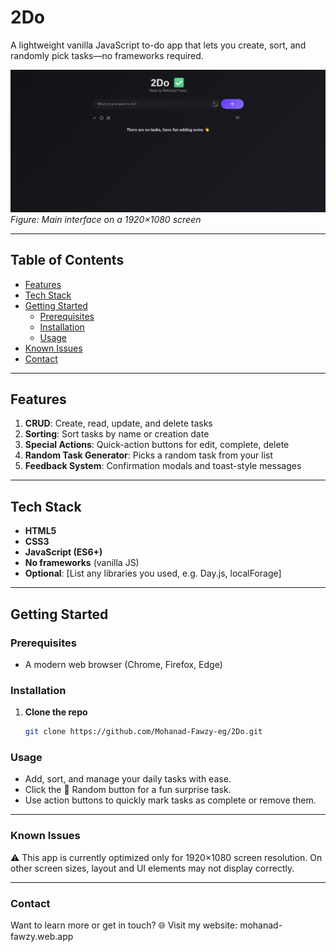 # 2Do

A lightweight vanilla JavaScript to-do app that lets you create, sort, and randomly pick tasks—no frameworks required.

![App Screenshot](./Screenshot%202025-07-31%20162758.png)  
_Figure: Main interface on a 1920×1080 screen_

---

## Table of Contents

- [Features](#features)
- [Tech Stack](#tech-stack)
- [Getting Started](#getting-started)
  - [Prerequisites](#prerequisites)
  - [Installation](#installation)
  - [Usage](#usage)
- [Known Issues](#known-issues)
- [Contact](#contact)

---

## Features

1. **CRUD**: Create, read, update, and delete tasks
2. **Sorting**: Sort tasks by name or creation date
3. **Special Actions**: Quick-action buttons for edit, complete, delete
4. **Random Task Generator**: Picks a random task from your list
5. **Feedback System**: Confirmation modals and toast-style messages

---

## Tech Stack

- **HTML5**
- **CSS3**
- **JavaScript (ES6+)**
- **No frameworks** (vanilla JS)
- **Optional**: [List any libraries you used, e.g. Day.js, localForage]

---

## Getting Started

### Prerequisites

- A modern web browser (Chrome, Firefox, Edge)

### Installation

1. **Clone the repo**
   ```bash
   git clone https://github.com/Mohanad-Fawzy-eg/2Do.git
   ```

### Usage

- Add, sort, and manage your daily tasks with ease.
- Click the 🎲 Random button for a fun surprise task.
- Use action buttons to quickly mark tasks as complete or remove them.

---

### Known Issues

⚠️ This app is currently optimized only for 1920×1080 screen resolution.
On other screen sizes, layout and UI elements may not display correctly.

---

### Contact

Want to learn more or get in touch?
🌐 Visit my website: mohanad-fawzy.web.app
